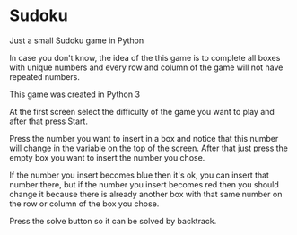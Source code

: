 # Sudoku
Just a small Sudoku game in Python

In case you don't know, the idea of the this game is to complete all boxes with unique numbers and every row and column of the game will not have repeated numbers.

This game was created in Python 3

At the first screen select the difficulty of the game you want to play and after that press Start.

Press the number you want to insert in a box and notice that this number will change in the variable on the top of the screen. After that just press the empty box you want to insert the number you chose.

If the number you insert becomes blue then it's ok, you can insert that number there, but if the number you insert becomes red then you should change it because there is already another box with that same number on the row or column of the box you chose.

Press the solve button so it can be solved by backtrack.
